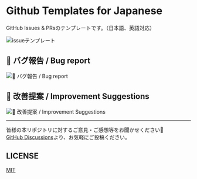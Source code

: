 # Github Templates for Japanese

GitHub Issues & PRsのテンプレートです。（日本語、英語対応）

![issueテンプレート](https://user-images.githubusercontent.com/42875682/127784681-750f0388-5f18-439e-b2ba-081e7474c152.png)

## 🐛 バグ報告 / Bug report

![🐛 バグ報告 / Bug report](https://user-images.githubusercontent.com/42875682/127871814-136b76b9-4bb6-43b6-a5e7-e864b68584d4.png)

## 🚀 改善提案 / Improvement Suggestions

![🚀 改善提案 / Improvement Suggestions](https://user-images.githubusercontent.com/42875682/127872088-a8cc519a-76b3-4c5e-b24a-3c86de7c3ee0.png)

***

皆様の本リポジトリに対するご意見・ご感想等をお聞かせください📝  
[GitHub Discussions](https://github.com/nishidayoshikatsu/github-templates-for-japanese/discussions)より、お気軽にご投稿ください。

## LICENSE

[MIT](https://github.com/nishidayoshikatsu/github-templates-for-japanese/blob/main/LICENSE)
